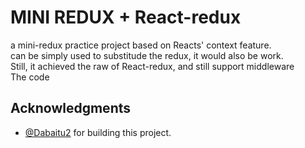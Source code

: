 # MINI REDUX + React-redux

<section>
    a mini-redux practice project based on Reacts' context feature.<br>
    can be simply used to substitude the redux, it would also be work.<br>
    Still, it achieved the raw of React-redux, and still support middleware<br>
    The code  
</section>

## Acknowledgments
* [@Dabaitu2](https://github.com/Dabaitu2) for building this project.
